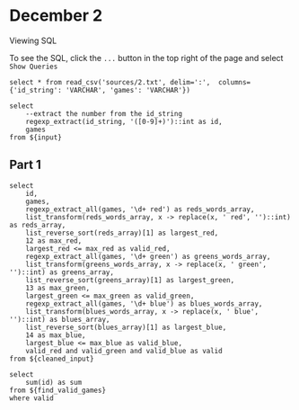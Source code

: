 # December 2

<Alert status=info>
Viewing SQL

To see the SQL, click the `...` button in the top right of the page and select `Show Queries`
</Alert>

```input
select * from read_csv('sources/2.txt', delim=':',  columns={'id_string': 'VARCHAR', 'games': 'VARCHAR'})
```

```cleaned_input
select
    --extract the number from the id_string
    regexp_extract(id_string, '([0-9]+)')::int as id,
    games
from ${input}
```

<DataTable data={cleaned_input} />



## Part 1

```find_valid_games
select
    id,
    games,
    regexp_extract_all(games, '\d+ red') as reds_words_array,
    list_transform(reds_words_array, x -> replace(x, ' red', '')::int) as reds_array,
    list_reverse_sort(reds_array)[1] as largest_red,
    12 as max_red,
    largest_red <= max_red as valid_red,
    regexp_extract_all(games, '\d+ green') as greens_words_array,
    list_transform(greens_words_array, x -> replace(x, ' green', '')::int) as greens_array,
    list_reverse_sort(greens_array)[1] as largest_green,
    13 as max_green,
    largest_green <= max_green as valid_green,
    regexp_extract_all(games, '\d+ blue') as blues_words_array,
    list_transform(blues_words_array, x -> replace(x, ' blue', '')::int) as blues_array,
    list_reverse_sort(blues_array)[1] as largest_blue,
    14 as max_blue,
    largest_blue <= max_blue as valid_blue,
    valid_red and valid_green and valid_blue as valid
from ${cleaned_input}
```

<DataTable data={find_valid_games}/>

```sum_valid_ids
select
    sum(id) as sum
from ${find_valid_games}
where valid
```

<BigValue
    data={sum_valid_ids}
    value=sum
    fmt="###"
/>

